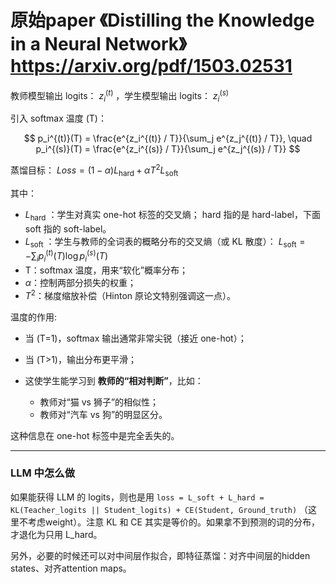  
# 原始paper 《Distilling the Knowledge in a Neural Network》 https://arxiv.org/pdf/1503.02531

教师模型输出 logits： $z_i^{(t)}$ ，学生模型输出 logits： $z_i^{(s)}$

引入 softmax 温度 (T)：

$$
p_i^{(t)}(T) = \frac{e^{z_i^{(t)} / T}}{\sum_j e^{z_j^{(t)} / T}}, \quad
p_i^{(s)}(T) = \frac{e^{z_i^{(s)} / T}}{\sum_j e^{z_j^{(s)} / T}}
$$

蒸馏目标： $Loss = (1-\alpha) L_{\text{hard}} + \alpha T^2 L_{\text{soft}}$

其中：

* $L_{\text{hard}}$ ：学生对真实 one-hot 标签的交叉熵； hard 指的是 hard-label，下面 soft 指的 soft-label。
* $L_{\text{soft}}$ ：学生与教师的全词表的概略分布的交叉熵（或 KL 散度）： $L_{\text{soft}} = - \sum_i p_i^{(t)}(T) \log p_i^{(s)}(T)$
* T：softmax 温度，用来“软化”概率分布；
* $\alpha$：控制两部分损失的权重；
* $T^2$：梯度缩放补偿（Hinton 原论文特别强调这一点）。

温度的作用:

* 当 (T=1)，softmax 输出通常非常尖锐（接近 one-hot）；
* 当 (T>1)，输出分布更平滑；
* 这使学生能学习到 **教师的“相对判断”**，比如：

  * 教师对“猫 vs 狮子”的相似性；
  * 教师对“汽车 vs 狗”的明显区分。

这种信息在 one-hot 标签中是完全丢失的。
 
---

### LLM 中怎么做

如果能获得 LLM 的 logits，则也是用 `loss = L_soft + L_hard = KL(Teacher_logits || Student_logits) + CE(Student, Ground_truth)` （这里不考虑weight）。注意 KL 和 CE 其实是等价的。如果拿不到预测的词的分布，才退化为只用 L_hard。

另外，必要的时候还可以对中间层作拟合，即特征蒸馏：对齐中间层的hidden states、对齐attention maps。


